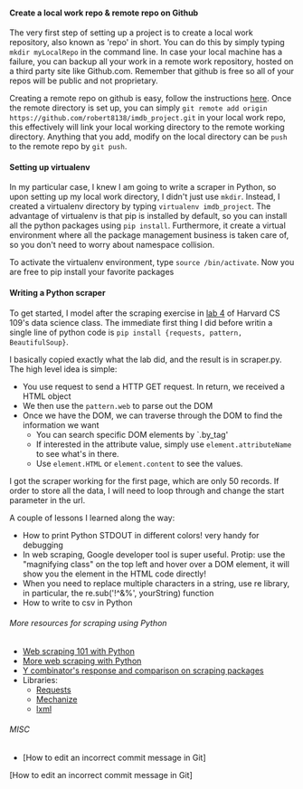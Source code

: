 #### Create a local work repo & remote repo on Github

The very first step of setting up a project is to create a local work repository, also known as 'repo' in short. You can do this by simply typing `mkdir myLocalRepo` in the command line. In case your local machine has a failure, you can backup all your work in a remote work repository, hosted on a third party site like Github.com. Remember that github is free so all of your repos will be public and not proprietary.

Creating a remote repo on github is easy, follow the instructions [here](https://help.github.com/articles/create-a-repo/). Once the remote directory is set up, you can simply `git remote add origin https://github.com/robert8138/imdb_project.git` in your local work repo, this effectively will link your local working directory to the remote working directory. Anything that you add, modify on the local directory can be `push` to the remote repo by `git push`.

#### Setting up virtualenv

In my particular case, I knew I am going to write a scraper in Python, so upon setting up my local work directory, I didn't just use `mkdir`. Instead, I created a virtualenv directory by typing `virtualenv imdb_project`. The advantage of virtualenv is that pip is installed by default, so you can install all the python packages using `pip install`. Furthermore, it create a virtual environment where all the package management business is taken care of, so you don't need to worry about namespace collision.

To activate the virtualenv environment, type `source /bin/activate`. Now you are free to pip install your favorite packages

#### Writing a Python scraper

To get started, I model after the scraping exercise in [lab 4] of Harvard CS 109's data science class. The immediate first thing I did before writin a single line of python code is `pip install {requests, pattern, BeautifulSoup}`. 

I basically copied exactly what the lab did, and the result is in scraper.py. The high level idea is simple:

* You use request to send a HTTP GET request. In return, we received a HTML object
* We then use the `pattern.web` to parse out the DOM
* Once we have the DOM, we can traverse through the DOM to find the information we want
	* You can search specific DOM elements by `.by_tag'
	* If interested in the attribute value, simply use `element.attributeName` to see what's in there. 
	* Use `element.HTML` or `element.content` to see the values.

I got the scraper working for the first page, which are only 50 records. If order to store all the data, I will need to loop through and change the start parameter in the url.

A couple of lessons I learned along the way:

* How to print Python STDOUT in different colors! very handy for debugging
* In web scraping, Google developer tool is super useful. Protip: use the "magnifying class" on the top left and hover over a DOM element, it will show you the element in the HTML code directly!
* When you need to replace multiple characters in a string, use re library, in particular, the re.sub('!^&%', yourString) function
* How to write to csv in Python

###### More resources for scraping using Python

* [Web scraping 101 with Python]
* [More web scraping with Python]
* [Y combinator's response and comparison on scraping packages]
* Libraries:
	* [Requests]
	* [Mechanize]
	* [lxml]

###### MISC
* [How to edit an incorrect commit message in Git]

[lab 4]:http://nbviewer.ipython.org/github/cs109/content/blob/master/lec_04_scraping.ipynb
[lab 4 munging]: http://nbviewer.ipython.org/github/cs109/content/blob/master/lec_04_wrangling.ipynb
[Executing python script in sublime]: http://stackoverflow.com/questions/8551735/how-do-i-run-python-code-from-sublime-text-2
[Greg Reda]: http://www.gregreda.com/
[Web scraping 101 with Python]: http://www.gregreda.com/2013/03/03/web-scraping-101-with-python/
[More web scraping with Python]: http://www.gregreda.com/2013/05/06/more-web-scraping-with-python/
[Y combinator's response and comparison on scraping packages]: https://news.ycombinator.com/item?id=5353347
[Requests]: http://docs.python-requests.org/en/latest/
[Mechanize]: http://wwwsearch.sourceforge.net/mechanize/
[lxml]: http://lxml.de/
[How to edit an incorrect commit message in Git]
